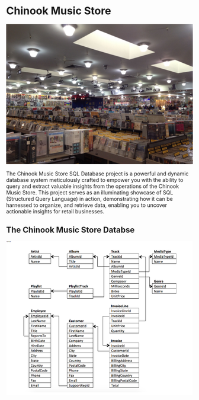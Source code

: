 # Chinook Music Store
![Music Store](Images/Music-Store-Image.jpg)

 The Chinook Music Store SQL Database project is a powerful and dynamic database system meticulously crafted to empower you with the ability to query and extract valuable insights from the operations of the Chinook Music Store. This project serves as an illuminating showcase of SQL (Structured Query Language) in action, demonstrating how it can be harnessed to organize, and retrieve data, enabling you to uncover actionable insights for retail businesses.

## The Chinook Music Store Databse 
![Database ERD](Images/Schema.png)
